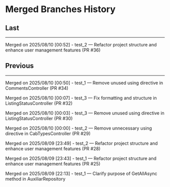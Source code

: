 # Merged Branches History

## Last
---------------------------
Merged on 2025/08/10
[00:52] - test_2 — Refactor project structure and enhance user management features (PR #36)

## Previous
---------------------------
Merged on 2025/08/10
[00:50] - test_1 — Remove unused using directive in CommentsController (PR #34)

Merged on 2025/08/10
[00:07] - test_3 — Fix formatting and structure in ListingStatusController (PR #32)

Merged on 2025/08/10
[00:03] - test_3 — Remove unused using directive in ListingStatusController (PR #30)

Merged on 2025/08/10
[00:00] - test_2 — Remove unnecessary using directive in CabTypesController (PR #29)

Merged on 2025/08/09
[23:49] - test_2 — Refactor project structure and enhance user management features (PR #28)

Merged on 2025/08/09
[23:43] - test_1 — Refactor project structure and enhance user management features (PR #25)

Merged on 2025/08/09
[22:13] - test_1 — Clarify purpose of GetAllAsync method in AuxiliarRepository
